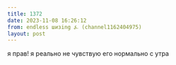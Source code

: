 ```yaml
---
title: 1372
date: 2023-11-08 16:26:12
from: endless шизing ⍼ (channel1162404975)
layout: post
---
```


я прав! я реально не чувствую его нормально с утра
